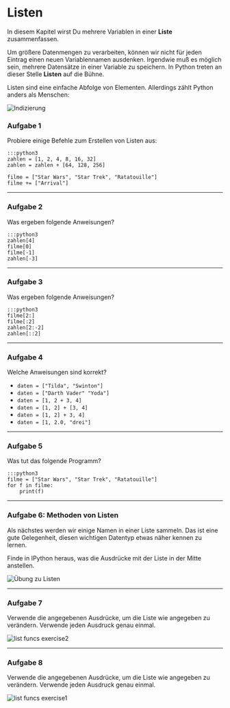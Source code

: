 
# Listen

In diesem Kapitel wirst Du mehrere Variablen in einer **Liste** zusammenfassen.

Um größere Datenmengen zu verarbeiten, können wir nicht für jeden Eintrag einen neuen Variablennamen ausdenken. Irgendwie muß es möglich sein, mehrere Datensätze in einer Variable zu speichern. In Python treten an dieser Stelle **Listen** auf die Bühne.

Listen sind eine einfache Abfolge von Elementen. Allerdings zählt Python anders als Menschen:

![Indizierung](../images/indexing.png)

### Aufgabe 1

Probiere einige Befehle zum Erstellen von Listen aus:

    :::python3
    zahlen = [1, 2, 4, 8, 16, 32]
    zahlen = zahlen + [64, 128, 256]

    filme = ["Star Wars", "Star Trek", "Ratatouille"]
    filme += ["Arrival"]

----

### Aufgabe 2

Was ergeben folgende Anweisungen?

    :::python3
    zahlen[4]
    filme[0]
    filme[-1]
    zahlen[-3]

----

### Aufgabe 3

Was ergeben folgende Anweisungen?

    :::python3
    filme[2:]
    filme[:2]
    zahlen[2:-2]
    zahlen[::2]

----

### Aufgabe 4

Welche Anweisungen sind korrekt?

* `daten = ["Tilda", "Swinton"]`
* `daten = ["Darth Vader" "Yoda"]`
* `daten = [1, 2 + 3, 4]`
* `daten = [1, 2] + [3, 4]`
* `daten = [1, 2] + 3, 4]`
* `daten = [1, 2.0, "drei"]`

----

### Aufgabe 5

Was tut das folgende Programm?

    :::python3
    filme = ["Star Wars", "Star Trek", "Ratatouille"]
    for f in filme:
        print(f)

----

### Aufgabe 6: Methoden von Listen

Als nächstes werden wir einige Namen in einer Liste sammeln. Das ist eine gute Gelegenheit, diesen wichtigen Datentyp etwas näher kennen zu lernen.

Finde in IPython heraus, was die Ausdrücke mit der Liste in der Mitte anstellen.

![Übung zu Listen](../images/lists.png)

----

### Aufgabe 7

Verwende die angegebenen Ausdrücke, um die Liste wie angegeben zu verändern. Verwende jeden Ausdruck genau einmal.

![list funcs exercise2](../images/list_funcs2.png)

----

### Aufgabe 8

Verwende die angegebenen Ausdrücke, um die Liste wie angegeben zu verändern. Verwende jeden Ausdruck genau einmal.

![list funcs exercise1](../images/list_funcs1.png)
